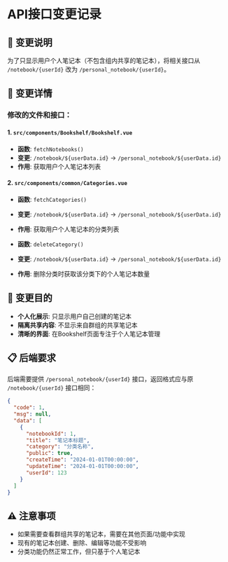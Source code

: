 # API接口变更记录

## 📝 变更说明
为了只显示用户个人笔记本（不包含组内共享的笔记本），将相关接口从 `/notebook/{userId}` 改为 `/personal_notebook/{userId}`。

## 🔄 变更详情

### 修改的文件和接口：

#### 1. `src/components/Bookshelf/Bookshelf.vue`
- **函数**: `fetchNotebooks()`
- **变更**: `/notebook/${userData.id}` → `/personal_notebook/${userData.id}`
- **作用**: 获取用户个人笔记本列表

#### 2. `src/components/common/Categories.vue` 
- **函数**: `fetchCategories()`
- **变更**: `/notebook/${userData.id}` → `/personal_notebook/${userData.id}`
- **作用**: 获取用户个人笔记本的分类列表

- **函数**: `deleteCategory()`
- **变更**: `/notebook/${userData.id}` → `/personal_notebook/${userData.id}`
- **作用**: 删除分类时获取该分类下的个人笔记本数量

## 🎯 变更目的
- **个人化展示**: 只显示用户自己创建的笔记本
- **隔离共享内容**: 不显示来自群组的共享笔记本
- **清晰的界面**: 在Bookshelf页面专注于个人笔记本管理

## 📋 后端要求
后端需要提供 `/personal_notebook/{userId}` 接口，返回格式应与原 `/notebook/{userId}` 接口相同：

```json
{
  "code": 1,
  "msg": null,
  "data": [
    {
      "notebookId": 1,
      "title": "笔记本标题",
      "category": "分类名称",
      "public": true,
      "createTime": "2024-01-01T00:00:00",
      "updateTime": "2024-01-01T00:00:00",
      "userId": 123
    }
  ]
}
```

## ⚠️ 注意事项
- 如果需要查看群组共享的笔记本，需要在其他页面/功能中实现
- 现有的笔记本创建、删除、编辑等功能不受影响
- 分类功能仍然正常工作，但只基于个人笔记本 